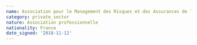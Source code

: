 ```yaml
---
name: Association pour le Management des Risques et des Assurances de l’Entreprise (AMRAE)
category: private_sector
nature: Association professionnelle 
nationality: France
date_signed: '2018-11-12'
---
```

    